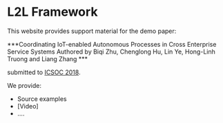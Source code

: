# L2L Framework

This website provides support material for the demo paper:

***Coordinating IoT-enabled Autonomous Processes in Cross Enterprise Service Systems 
Authored by Biqi Zhu, Chenglong Hu, Lin Ye, Hong-Linh Truong and  Liang Zhang ***

submitted to [ICSOC 2018]().

We provide:

* Source examples
* [Video] 
* ....
